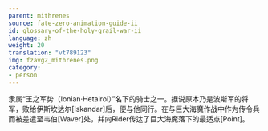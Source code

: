```yaml
---
parent: mithrenes
source: fate-zero-animation-guide-ii
id: glossary-of-the-holy-grail-war-ii
language: zh
weight: 20
translation: "vt789123"
img: fzavg2_mithrenes.png
category:
- person
---
```


隶属“王之军势（Ionian·Hetairoi）”名下的骑士之一。据说原本乃是波斯军的将军，败给伊斯坎达尔[Iskandar]后，便与他同行。在与巨大海魔作战中作为传令兵而被差遣至韦伯[Waver]处，并向Rider传达了巨大海魔落下的最适点[Point]。
